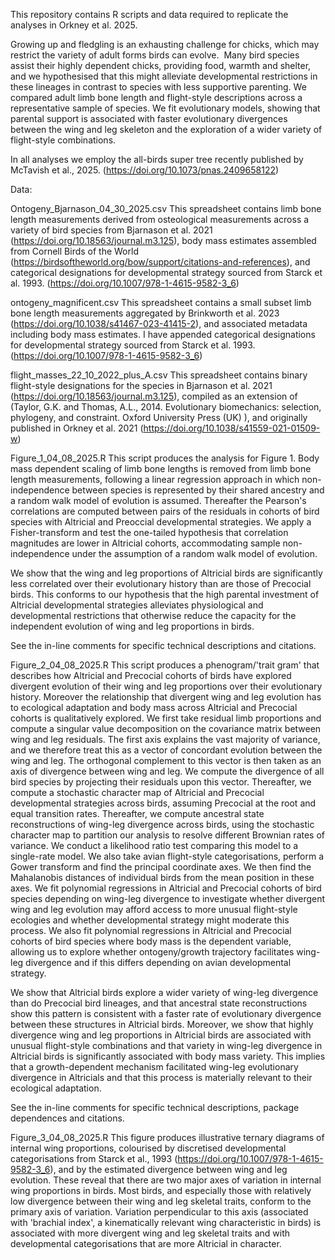 This repository contains R scripts and data required to replicate
the analyses in Orkney et al. 2025. 


Growing up and fledgling is an exhausting challenge for chicks, which may restrict the variety of adult forms birds can evolve.  Many bird species assist their highly dependent chicks, providing food, warmth and shelter, and we hypothesised that this might alleviate developmental restrictions in these lineages in contrast to species with less supportive parenting. We compared adult limb bone length and flight-style descriptions across a representative sample of species. We fit evolutionary models, showing that parental support is associated with faster evolutionary divergences between the wing and leg skeleton and the exploration of a wider variety of flight-style combinations.


In all analyses we employ the all-birds super tree recently published by 
McTavish et al., 2025. (https://doi.org/10.1073/pnas.2409658122)

Data:

Ontogeny_Bjarnason_04_30_2025.csv
This spreadsheet contains limb bone length measurements derived from 
osteological measurements across a variety of bird species from
Bjarnason et al. 2021 (https://doi.org/10.18563/journal.m3.125), 
body mass estimates assembled from Cornell Birds of the World (https://birdsoftheworld.org/bow/support/citations-and-references),
 and categorical designations for developmental strategy sourced from 
Starck et al. 1993. (https://doi.org/10.1007/978-1-4615-9582-3_6)

ontogeny_magnificent.csv
This spreadsheet contains a small subset limb bone length measurements aggregated by 
Brinkworth et al. 2023 (https://doi.org/10.1038/s41467-023-41415-2), and associated metadata including body mass estimates.
I have appended categorical designations for developmental strategy sourced from 
Starck et al. 1993. (https://doi.org/10.1007/978-1-4615-9582-3_6)

flight_masses_22_10_2022_plus_A.csv
This spreadsheet contains binary flight-style designations for the species in 
Bjarnason et al. 2021 (https://doi.org/10.18563/journal.m3.125), 
compiled as an extension of (Taylor, G.K. and Thomas, A.L., 2014. Evolutionary biomechanics: selection, phylogeny, and constraint. Oxford University Press (UK) ),
and originally published in Orkney et al. 2021
(https://doi.org/10.1038/s41559-021-01509-w) 

Figure_1_04_08_2025.R 
This script produces the analysis for Figure 1. 
Body mass dependent scaling of limb bone lengths is removed from limb bone length measurements,
following a linear regression approach in which non-independence between species
is represented by their shared ancestry and a random walk model of evolution is assumed.
Thereafter the Pearson's correlations are computed between pairs of the residuals in cohorts of
bird species with Altricial and Preoccial developmental strategies. 
We apply a Fisher-transform and test the one-tailed hypothesis that correlation magnitudes
are lower in Altricial cohorts, accommodating sample non-independence under the assumption
of a random walk model of evolution. 

We show that the wing and leg proportions of Altricial birds are significantly less correlated
over their evolutionary history than are those of Precocial birds. 
This conforms to our hypothesis that the high parental investment of Altricial developmental
strategies alleviates physiological and developmental restrictions that otherwise
reduce the capacity for the independent evolution of wing and leg proportions in birds. 

See the in-line comments for specific technical descriptions and citations. 

Figure_2_04_08_2025.R 
This script produces a phenogram/'trait gram' that describes how Altricial and Precocial
cohorts of birds have explored divergent evolution of their wing and leg proportions over their evolutionary history. Moreover the relationship that divergent wing and leg evolution has
to ecological adaptation and body mass across Altricial and Precocial cohorts is qualitatively explored. 
We first take residual limb proportions and compute a singular value decomposition on the covariance matrix between wing and leg residuals. 
The first axis explains the vast majority of variance, and we therefore treat this as a vector
of concordant evolution between the wing and leg. 
The orthogonal complement to this vector is then taken as an axis of divergence between 
wing and leg. 
We compute the divergence of all bird species by projecting their residuals upon this vector. 
Thereafter, we compute a stochastic character map of Altricial and Precocial developmental
strategies across birds, assuming Precocial at the root and equal transition rates. 
Thereafter, we compute ancestral state reconstructions of wing-leg divergence across birds, using the stochastic character map to partition our analysis to resolve different Brownian rates of variance. We conduct a likelihood ratio test comparing this model to a single-rate
model. 
We also take avian flight-style categorisations, perform a Gower transform and find the 
principal coordinate axes. We then find the Mahalanobis distances of individual birds
from the mean position in these axes. 
We fit polynomial regressions in Altricial and Precocial cohorts of bird species depending
on wing-leg divergence to investigate whether divergent wing and leg evolution may afford
access to more unusual flight-style ecologies and whether developmental strategy might
moderate this process. 
We also fit polynomial regressions in Altricial and Precocial cohorts of bird species
where body mass is the dependent variable, allowing us to explore whether ontogeny/growth trajectory facilitates wing-leg divergence and if this differs depending on avian 
developmental strategy. 

We show that Altricial birds explore a wider variety of wing-leg divergence than do
Precocial bird lineages, and that ancestral state reconstructions show this pattern is 
consistent with a faster rate of evolutionary divergence between these structures in Altricial birds. 
Moreover, we show that highly divergence wing and leg proportions in Altricial birds are associated with unusual flight-style combinations and that variety in wing-leg divergence in Altricial birds is significantly associated with body mass variety. This implies
that a growth-dependent mechanism facilitated wing-leg evolutionary divergence in Altricials
and that this process is materially relevant to their ecological adaptation. 

See the in-line comments for specific technical descriptions, package dependences and citations. 

Figure_3_04_08_2025.R 
This figure produces illustrative ternary diagrams of internal wing proportions, 
colourised by discretised developmental categorisations from Starck et al., 1993 
(https://doi.org/10.1007/978-1-4615-9582-3_6), and by the estimated divergence between
wing and leg evolution.
These reveal that there are two major axes of variation in internal wing proportions in
birds. Most birds, and especially those with relatively low divergence between their wing and
leg skeletal traits, conform to the primary axis of variation. 
Variation perpendicular to this axis (associated with 'brachial index', a kinematically 
relevant wing characteristic in birds) is associated with more divergent wing and leg 
skeletal traits and with developmental categorisations that are more Altricial in character. 



